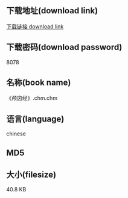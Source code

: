 ## 下载地址(download link)
[下载链接 download link](https://tutu365.netlify.app/?s=%E3%80%8A%E9%A2%85%E5%9B%9F%E7%BB%8F%E3%80%8B.chm)

## 下载密码(download password)
8078

## 名称(book name)
《颅囟经》.chm.chm

## 语言(language)
chinese

## MD5


## 大小(filesize)
40.8 KB
